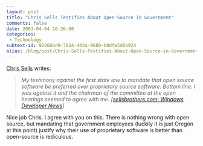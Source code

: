 ```yaml
---
layout: post
title: "Chris Sells Testifies About Open-Source in Government"
comments: false
date: 2003-04-04 16:26:00
categories:
 - Technology
subtext-id: 92266bd9-7024-443a-9680-b8dfe5d6b924
alias: /blog/post/Chris-Sells-Testifies-About-Open-Source-in-Government.aspx
---
```



[Chris Sells](http://www.sellsbrothers.com/) writes:

> _My testimony against the first state law to mandate that open source software be preferred over proprietary source software. Bottom line: I was against it and the chairman of the committee at the open hearings seemed to agree with me. [_[_sellsbrothers.com: Windows Developer News_](http://www.sellsbrothers.com/)_]_

Nice job Chris. I agree with you on this. There is nothing wrong with open source, but mandating that government employees (luckily it is just Oregon at this point) justify why their use of proprietary software is better than open-source is rediculous.
